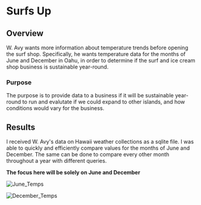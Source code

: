 # Surfs Up

## Overview

W. Avy wants more information about temperature trends before opening the surf shop. Specifically, he wants temperature data for the months of June and December in Oahu, in order to determine if the surf and ice cream shop business is sustainable year-round. 

### Purpose

The purpose is to provide data to a business if it will be sustainable year-round to run and evalutate if we could expand to other islands, and how conditions would vary for the business.

## Results
I received W. Avy's data on Hawaii weather collections as a sqlite file. I was able to quickly and efficiently compare values for the months of June and December. The same can be done to compare every other month throughout a year with different queries.

**The focus here will be solely on June and December**

![June_Temps](https://user-images.githubusercontent.com/97328622/161444477-8fc80f7d-a46a-42c0-b435-0df381372429.png)

![December_Temps](https://user-images.githubusercontent.com/97328622/161444484-c13b3a07-d37e-4d6b-8f39-53522aafd7d0.png)
